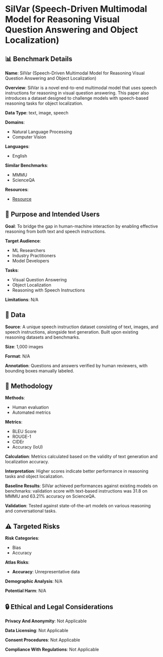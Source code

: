 # SilVar (Speech-Driven Multimodal Model for Reasoning Visual Question Answering and Object Localization)

## 📊 Benchmark Details

**Name**: SilVar (Speech-Driven Multimodal Model for Reasoning Visual Question Answering and Object Localization)

**Overview**: SilVar is a novel end-to-end multimodal model that uses speech instructions for reasoning in visual question answering. This paper also introduces a dataset designed to challenge models with speech-based reasoning tasks for object localization.

**Data Type**: text, image, speech

**Domains**:
- Natural Language Processing
- Computer Vision

**Languages**:
- English

**Similar Benchmarks**:
- MMMU
- ScienceQA

**Resources**:
- [Resource](N/A)

## 🎯 Purpose and Intended Users

**Goal**: To bridge the gap in human-machine interaction by enabling effective reasoning from both text and speech instructions.

**Target Audience**:
- ML Researchers
- Industry Practitioners
- Model Developers

**Tasks**:
- Visual Question Answering
- Object Localization
- Reasoning with Speech Instructions

**Limitations**: N/A

## 💾 Data

**Source**: A unique speech instruction dataset consisting of text, images, and speech instructions, alongside text generation. Built upon existing reasoning datasets and benchmarks.

**Size**: 1,000 images

**Format**: N/A

**Annotation**: Questions and answers verified by human reviewers, with bounding boxes manually labeled.

## 🔬 Methodology

**Methods**:
- Human evaluation
- Automated metrics

**Metrics**:
- BLEU Score
- ROUGE-1
- CIDEr
- Accuracy (IoU)

**Calculation**: Metrics calculated based on the validity of text generation and localization accuracy.

**Interpretation**: Higher scores indicate better performance in reasoning tasks and object localization.

**Baseline Results**: SilVar achieved performances against existing models on benchmarks: validation score with text-based instructions was 31.8 on MMMU and 63.21% accuracy on ScienceQA.

**Validation**: Tested against state-of-the-art models on various reasoning and conversational tasks.

## ⚠️ Targeted Risks

**Risk Categories**:
- Bias
- Accuracy

**Atlas Risks**:
- **Accuracy**: Unrepresentative data

**Demographic Analysis**: N/A

**Potential Harm**: N/A

## 🔒 Ethical and Legal Considerations

**Privacy And Anonymity**: Not Applicable

**Data Licensing**: Not Applicable

**Consent Procedures**: Not Applicable

**Compliance With Regulations**: Not Applicable
